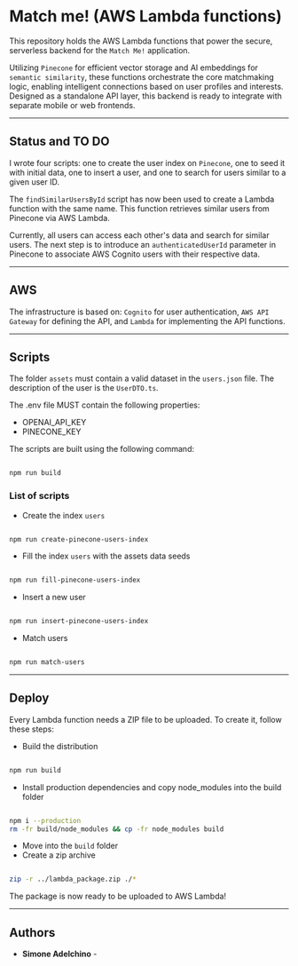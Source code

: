# Match me! (AWS Lambda functions)

This repository holds the AWS Lambda functions that power the secure, serverless backend for the `Match Me!` application.

Utilizing `Pinecone` for efficient vector storage and AI embeddings for `semantic similarity`, these functions orchestrate the core matchmaking logic, enabling intelligent connections based on user profiles and interests. Designed as a standalone API layer, this backend is ready to integrate with separate mobile or web frontends.

--------------------------------------------------------------------------------

## Status and TO DO

I wrote four scripts: one to create the user index on `Pinecone`, one to seed it with initial data, one to insert a user, and one to search for users similar to a given user ID.

The `findSimilarUsersById` script has now been used to create a Lambda function with the same name. This function retrieves similar users from Pinecone via AWS Lambda.

Currently, all users can access each other's data and search for similar users. The next step is to introduce an `authenticatedUserId` parameter in Pinecone to associate AWS Cognito users with their respective data.

--------------------------------------------------------------------------------

## AWS 

The infrastructure is based on: `Cognito` for user authentication, `AWS API Gateway` for defining the API, and `Lambda` for implementing the API functions.

--------------------------------------------------------------------------------

## Scripts

The folder `assets` must contain a valid dataset in the `users.json` file. The description of the user is the `UserDTO.ts`.

The .env file MUST contain the following properties:

- OPENAI_API_KEY
- PINECONE_KEY

The scripts are built using the following command:

```bash

npm run build

```

### List of scripts

- Create the index `users`

```bash

npm run create-pinecone-users-index

```

- Fill the index `users` with the assets data seeds

```bash

npm run fill-pinecone-users-index

```

- Insert a new user

```bash

npm run insert-pinecone-users-index

```


- Match users

```bash

npm run match-users

```

--------------------------------------------------------------------------------

## Deploy

Every Lambda function needs a ZIP file to be uploaded. To create it, follow these steps:

- Build the distribution

```bash

npm run build

```

- Install production dependencies and copy node_modules into the build folder

```bash

npm i --production
rm -fr build/node_modules && cp -fr node_modules build

```

- Move into the `build` folder
- Create a zip archive

```bash

zip -r ../lambda_package.zip ./*

```

The package is now ready to be uploaded to AWS Lambda!

--------------------------------------------------------------------------------

## Authors

- **Simone Adelchino** - 
